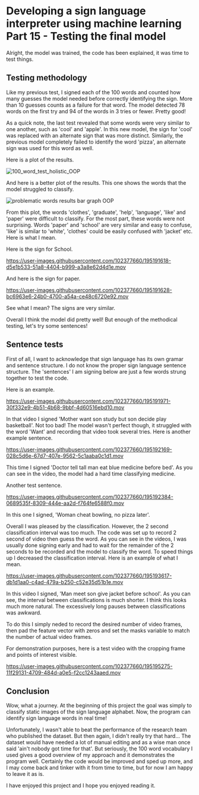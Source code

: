 # Developing a sign language interpreter using machine learning Part 15 - Testing the final model

Alright, the model was trained, the code has been explained, it was time to test things. 

## Testing methodology

Like my previous test, I signed each of the 100 words and counted how many guesses the model needed before correctly identifying the sign. More than 10 guesses counts as a failure for that word. 
The model detected 78 words on the first try and 94 of the words in 3 tries or fewer. Pretty good! 

As a quick note, the last test revealed that some words were very similar to one another, such as 'cool' and 'apple'. In this new model, the sign for 'cool' was replaced with an alternate sign that was more distinct. 
Similarly, the previous model completely failed to identify the word 'pizza', an alternate sign was used for this word as well. 

Here is a plot of the results. 

![100_word_test_holistic_OOP](https://user-images.githubusercontent.com/102377660/195115824-d86929d8-c10c-4b1c-b3ec-7bdedf661292.png)

And here is a better plot of the results. This one shows the words that the model struggled to classify. 

![problematic words results bar graph OOP](https://user-images.githubusercontent.com/102377660/195115806-94226035-6371-4d91-805f-aa149b1c471e.png)

From this plot, the words 'clothes', 'graduate', 'help', 'language', 'like' and 'paper' were difficult to classify. 
For the most part, these words were not surprising. Words 'paper' and 'school' are very similar and easy to confuse, 'like' is similar to 'white', 'clothes' could be easily confused with 'jacket' etc. 
Here is what I mean. 

Here is the sign for School. 


https://user-images.githubusercontent.com/102377660/195191618-d5e1b533-51a8-4404-b999-a3a8e62d4d1e.mov


And here is the sign for paper. 


https://user-images.githubusercontent.com/102377660/195191628-bc6963e6-24b0-4700-a54a-ce48c6720e92.mov


See what I mean? The signs are very similar. 

Overall I think the model did pretty well! But enough of the methodical testing, let's try some sentences!

## Sentence tests 

First of all, I want to acknowledge that sign language has its own gramar and sentence structure.
I do not know the proper sign language sentence structure.
The 'sentences' I am signing below are just a few words strung together to test the code.

Here is an example. 


https://user-images.githubusercontent.com/102377660/195191971-30f332e9-4b51-4b68-9bbf-4d60516ebd10.mov


In that video I signed 'Mother want son study but son decide play basketball'. Not too bad! 
The model wasn't perfect though, it struggled with the word 'Want' and recording that video took several tries. Here is another example sentence.


https://user-images.githubusercontent.com/102377660/195192169-028c5d6e-67d7-407e-9562-5c1aaba0c1d1.mov


This time I signed 'Doctor tell tall man eat blue medicine before bed'. As you can see in the video, the model had a hard time classifying medicine. 

Another test sentence. 


https://user-images.githubusercontent.com/102377660/195192384-0689535f-8309-444e-aa2d-f764fe6588f0.mov


In this one I signed, 'Woman cheat bowling, no pizza later'. 

Overall I was pleased by the classification. However, the 2 second classification interval was too much. The code was set up to record 2 second of video then guess the word. As you can see in the videos, I was usually done signing early and had to wait for the remainder of the 2 seconds to be recorded and the model to classify the word. To speed things up I decreased the classification interval. Here is an example of what I mean. 



https://user-images.githubusercontent.com/102377660/195193617-db1d1aa0-c4ad-479a-b250-c52e35d51b1e.mov


In this video I signed, 'Man meet son give jacket before school'. As you can see, the interval between classifications is much shorter. I think this looks much more natural. The excessively long pauses between classifications was awkward. 

To do this I simply neded to record the desired number of video frames, then pad the feature vector with zeros and set the masks variable to match the number of actual video frames. 

For demonstration purposes, here is a test video with the cropping frame and points of interest visible. 


https://user-images.githubusercontent.com/102377660/195195275-11f29131-4709-484d-a0e5-f2cc1243aaed.mov


## Conclusion

Wow, what a journey. At the beginning of this project the goal was simply to classify static images of the sign language alphabet. Now, the program can identify sign language words in real time! 

Unfortunately, I wasn't able to beat the performance of the research team who published the dataset. But then again, I didn't really try that hard... The dataset would have needed a lot of manual editing and as a wise man once said 'ain't nobody got time for that'. But seriously, the 100 word vocabulary I used gives a good overview of my approach and it demonstrates the program well. Certainly the code would be improved and sped up more, and I may come back and tinker with it from time to time, but for now I am happy to leave it as is.

I have enjoyed this project and I hope you enjoyed reading it. 



